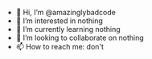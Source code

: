 - 👋 Hi, I’m @amazinglybadcode
- 👀 I’m interested in nothing
- 🌱 I’m currently learning nothing
- 💞️ I’m looking to collaborate on nothing
- 📫 How to reach me: don't
